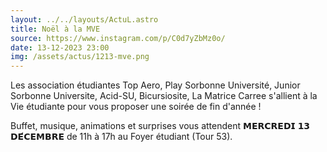 ```yaml
---
layout: ../../layouts/ActuL.astro
title: Noël à la MVE
source: https://www.instagram.com/p/C0d7yZbMz0o/
date: 13-12-2023 23:00
img: /assets/actus/1213-mve.png
---
```


Les association étudiantes Top Aero, Play Sorbonne Université, Junior Sorbonne Universite, Acid-SU, Bicursiosite, La Matrice Carree s'allient à la Vie étudiante pour vous proposer une soirée de fin d'année !

Buffet, musique, animations et surprises vous attendent 𝗠𝗘𝗥𝗖𝗥𝗘𝗗𝗜 𝟭𝟯 𝗗𝗘́𝗖𝗘𝗠𝗕𝗥𝗘 de 11h à 17h au Foyer étudiant (Tour 53).